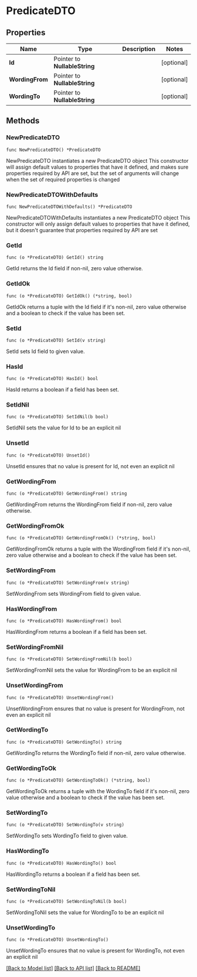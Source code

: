 # PredicateDTO

## Properties

Name | Type | Description | Notes
------------ | ------------- | ------------- | -------------
**Id** | Pointer to **NullableString** |  | [optional] 
**WordingFrom** | Pointer to **NullableString** |  | [optional] 
**WordingTo** | Pointer to **NullableString** |  | [optional] 

## Methods

### NewPredicateDTO

`func NewPredicateDTO() *PredicateDTO`

NewPredicateDTO instantiates a new PredicateDTO object
This constructor will assign default values to properties that have it defined,
and makes sure properties required by API are set, but the set of arguments
will change when the set of required properties is changed

### NewPredicateDTOWithDefaults

`func NewPredicateDTOWithDefaults() *PredicateDTO`

NewPredicateDTOWithDefaults instantiates a new PredicateDTO object
This constructor will only assign default values to properties that have it defined,
but it doesn't guarantee that properties required by API are set

### GetId

`func (o *PredicateDTO) GetId() string`

GetId returns the Id field if non-nil, zero value otherwise.

### GetIdOk

`func (o *PredicateDTO) GetIdOk() (*string, bool)`

GetIdOk returns a tuple with the Id field if it's non-nil, zero value otherwise
and a boolean to check if the value has been set.

### SetId

`func (o *PredicateDTO) SetId(v string)`

SetId sets Id field to given value.

### HasId

`func (o *PredicateDTO) HasId() bool`

HasId returns a boolean if a field has been set.

### SetIdNil

`func (o *PredicateDTO) SetIdNil(b bool)`

 SetIdNil sets the value for Id to be an explicit nil

### UnsetId
`func (o *PredicateDTO) UnsetId()`

UnsetId ensures that no value is present for Id, not even an explicit nil
### GetWordingFrom

`func (o *PredicateDTO) GetWordingFrom() string`

GetWordingFrom returns the WordingFrom field if non-nil, zero value otherwise.

### GetWordingFromOk

`func (o *PredicateDTO) GetWordingFromOk() (*string, bool)`

GetWordingFromOk returns a tuple with the WordingFrom field if it's non-nil, zero value otherwise
and a boolean to check if the value has been set.

### SetWordingFrom

`func (o *PredicateDTO) SetWordingFrom(v string)`

SetWordingFrom sets WordingFrom field to given value.

### HasWordingFrom

`func (o *PredicateDTO) HasWordingFrom() bool`

HasWordingFrom returns a boolean if a field has been set.

### SetWordingFromNil

`func (o *PredicateDTO) SetWordingFromNil(b bool)`

 SetWordingFromNil sets the value for WordingFrom to be an explicit nil

### UnsetWordingFrom
`func (o *PredicateDTO) UnsetWordingFrom()`

UnsetWordingFrom ensures that no value is present for WordingFrom, not even an explicit nil
### GetWordingTo

`func (o *PredicateDTO) GetWordingTo() string`

GetWordingTo returns the WordingTo field if non-nil, zero value otherwise.

### GetWordingToOk

`func (o *PredicateDTO) GetWordingToOk() (*string, bool)`

GetWordingToOk returns a tuple with the WordingTo field if it's non-nil, zero value otherwise
and a boolean to check if the value has been set.

### SetWordingTo

`func (o *PredicateDTO) SetWordingTo(v string)`

SetWordingTo sets WordingTo field to given value.

### HasWordingTo

`func (o *PredicateDTO) HasWordingTo() bool`

HasWordingTo returns a boolean if a field has been set.

### SetWordingToNil

`func (o *PredicateDTO) SetWordingToNil(b bool)`

 SetWordingToNil sets the value for WordingTo to be an explicit nil

### UnsetWordingTo
`func (o *PredicateDTO) UnsetWordingTo()`

UnsetWordingTo ensures that no value is present for WordingTo, not even an explicit nil

[[Back to Model list]](../README.md#documentation-for-models) [[Back to API list]](../README.md#documentation-for-api-endpoints) [[Back to README]](../README.md)


